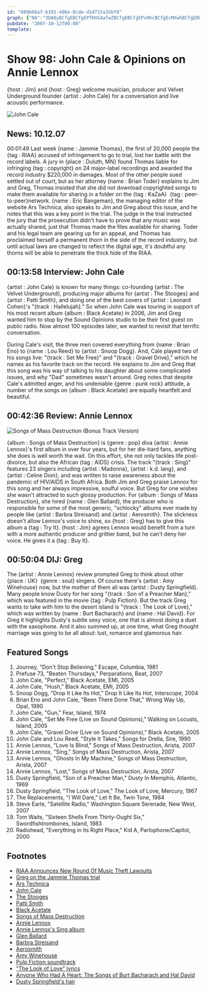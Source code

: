 ```yaml
---
id: "809b66af-b191-406e-8cde-d1d715a35bf8"
graph: {"NA":"3DA8yBCfgEBCfgEPfHVG4afwZBCfgEBCfgEPx9hcBCfgEcMXwhBCfgEDHhuDBAHQHBCfgEBCfgEDH8JtBCfgETDWinBCfgESMPQJBAHQHypZ0W","1Z0":"BEfujH23bCBEfujEGByiBEfujNOEZIBAZOZBEfuj9MGtlH23bCH23bCNOEZIEGByiNOEZIC14AaNOEZIBFrvLNOEZI6pJuMNOEZIBAZOZBGUlcBAZOZuXUE0BHm1Gdhnxe97qipX6cfd","2BG":"1p46QH23bCBFxuTH23bC1p46QJDObP1p46QLNFm6BFxuTJDObPBFxuTLNFm659mqtJDObPBpUXHqgOIv59mqte5U0k59mqthcaGI"}
pubdate: "2007-10-12T00:00"
template: 
---
```






# Show 98: John Cale & Opinions on Annie Lennox

{host : Jim} and {host : Greg} welcome musician, producer and Velvet Underground founder {artist : John Cale} for a conversation and live acoustic performance.

![John Cale](https://static.soundopinions.org/images/2016/john%20cale.jpg)



## News: 10.12.07

00:01:49 Last week {name : Jammie Thomas}, the first of 20,000 people the {tag : RIAA} accused of infringement to go to trial, lost her battle with the record labels. A jury in {place : Duluth, MN} found Thomas liable for infringing {tag : copyright} on 24 major-label recordings and awarded the record industry $220,000 in damages. Most of the other people sued settled out of court, but as her attorney {name : Brian Toder} explains to Jim and Greg, Thomas insisted that she did not download copyrighted songs to make them available for sharing in a folder on the {tag : KaZaA}  {tag : peer-to-peer}network. {name : Eric Bangeman}, the managing editor of the website Ars Technica, also speaks to Jim and Greg about this issue, and he notes that this was a key point in the trial. The judge in the trial instructed the jury that the prosecution didn't have to prove that any music was actually shared, just that Thomas made the files available for sharing. Toder and his legal team are gearing up for an appeal, and Thomas has proclaimed herself a permanent thorn in the side of the record industry, but until actual laws are changed to reflect the digital age, it's doubtful any thorns will be able to penetrate the thick hide of the RIAA.



## 00:13:58 Interview: John Cale

{artist : John Cale} is known for many things: co-founding {artist : The Velvet Underground}, producing major albums for {artist : The Stooges} and {artist : Patti Smith}, and doing one of the best covers of {artist : Leonard Cohen}'s "{track : Hallelujah}." So when John Cale was touring in support of his most recent album {album : Black Acetate} in 2006, Jim and Greg wanted him to stop by the Sound Opinions studio to be their first guest on public radio. Now almost 100 episodes later, we wanted to revisit that terrific conversation.

During Cale's visit, the three men covered everything from {name : Brian Eno} to {name : Lou Reed} to {artist : Snoop Dogg}. And, Cale played two of his songs live: "{track : Set Me Free}" and "{track : Gravel Drive}," which he names as his favorite track on the record. He explains to Jim and Greg that this song was his way of talking to his daughter about some complicated issues, and why "Dad" sometimes wasn't around. Greg notes that despite Cale's admitted anger, and his undeniable {genre : punk rock} attitude, a number of the songs on {album : Black Acetate} are equally heartfelt and beautiful.



## 00:42:36 Review: Annie Lennox

![Songs of Mass Destruction (Bonus Track Version)](https://static.soundopinions.org/assets/98/1Z00.jpg)

{album : Songs of Mass Destruction} is {genre : pop} diva {artist : Annie Lennox}'s first album in over four years, but for her die-hard fans, anything she does is well worth the wait. On this effort, she not only tackles life post-divorce, but also the African {tag : AIDS} crisis. The track "{track : Sing}" features 23 singers including {artist : Madonna}, {artist : k.d. lang}, and {artist : Celine Dion}, and was written to raise awareness about the pandemic of HIV/AIDS in South Africa. Both Jim and Greg praise Lennox for this song and her always impressive, soulful voice. But Greg for one wishes she wasn't attracted to such glossy production. For {album : Songs of Mass Destruction}, she hired {name : Glen Ballard}, the producer who is responsible for some of the most generic, "schlocky" albums ever made by people like {artist : Barbra Streisand} and {artist : Aerosmith}. The slickness doesn't allow Lennox's voice to shine, so {host : Greg} has to give this album a {tag : Try It}. {host : Jim} agrees Lennox would benefit from a turn with a more authentic producer and grittier band, but he can't deny her voice. He gives it a {tag : Buy It}.



## 00:50:04 DIJ: Greg

The {artist : Annie Lennox} review prompted Greg to think about other {place : UK}  {genre : soul} singers. Of course there's {artist : Amy Winehouse} now, but the mother of them all was {artist : Dusty Springfield}. Many people know Dusty for her song "{track : Son of a Preacher Man}," which was featured in the movie {tag : Pulp Fiction}. But the track Greg wants to take with him to the desert island is "{track : The Look of Love}," which was written by {name : Burt Bacharach} and {name : Hal David}. For Greg it highlights Dusty's subtle sexy voice, one that is almost doing a duet with the saxophone. And it also summed up, at one time, what Greg thought marriage was going to be all about: lust, romance and glamorous hair.



## Featured Songs

1. Journey, "Don't Stop Believing," Escape, Columbia, 1981
2. Prefuse 73, "Beaten Thursdays," Perparations, Beat, 2007
3. John Cale, "Perfect," Black Acetate, EMI, 2005
4. John Cale, "Hush," Black Acetate, EMI, 2005
5. Snoop Dogg, "Drop It Like Its Hot," Drop It Like Its Hot, Interscope, 2004
6. Brian Eno and John Cale, "Been There Done That," Wrong Way Up, Opal, 1990
7. John Cale, "Gun," Fear, Island, 1974
8. John Cale, "Set Me Free (Live on Sound Opinions)," Walking on Locusts, Island, 2005
9. John Cale, "Gravel Drive (Live on Sound Opinions)," Black Acetate, 2005
10. John Cale and Lou Reed, "Style It Takes," Songs for Drella, Sire, 1990
11. Annie Lennox, "Love Is Blind," Songs of Mass Destruction, Arista, 2007
12. Annie Lennox, "Sing," Songs of Mass Destruction, Arista, 2007
13. Annie Lennox, "Ghosts In My Machine," Songs of Mass Destruction, Arista, 2007
14. Annie Lennox, "Lost," Songs of Mass Destruction, Arista, 2007
15. Dusty Springfield, "Son of a Preacher Man," Dusty In Memphis, Atlantic, 1969
16. Dusty Springfield, "The Look of Love," The Look of Love, Mercury, 1967
17. The Replacements, "I Will Dare," Let It Be, Twin Tone, 1984
18. Steve Earle, "Satellite Radio," Washington Square Serenade, New West, 2007
19. Tom Waits, "Sixteen Shells From Thirty-Ought Six," Swordfishtrombones, Island, 1983
20. Radiohead, "Everything in its Right Place," Kid A, Parlophone/Capitol, 2000



## Footnotes

- [RIAA Announces New Round Of Music Theft Lawsuits](http://www.riaa.com/newsitem.php?news_year_filter=&resultpage=13&id=F7ED251F-6E08-52D9-A805-22662F5E4D4F)
- [Greg on the Jammie Thomas trial](http://leisureblogs.chicagotribune.com/turn_it_up/2007/10/music-fan-liabl.html)
- [Ars Technica](http://arstechnica.com/)
- [John Cale](http://www.john-cale.com/)
- [The Stooges](http://www.allmusic.com/cg/amg.dll?p=amg&sql=10:d9fuxq85ldhe~T2)
- [Patti Smith](http://www.allmusic.com/cg/amg.dll?p=amg&sql=10:w9foxqu5ldje~T2)
- [Black Acetate](http://www.metacritic.com/music/artists/calejohn/blackacetate?q=black%20acetate)
- [Songs of Mass Destruction](http://www.metacritic.com/music/artists/lennoxannie/songsofmassdestruction?q=annie%20lennox)
- [Annie Lennox](http://www.annielennox.com/)
- [Annie Lennox's Sing album](http://www.annielennoxsing.com/)
- [Glen Ballard](http://www.glenballard.com/)
- [Barbra Streisand](http://www.allmusic.com/cg/amg.dll?p=amg&sql=10:kpfwxqt5ldae)
- [Aerosmith](http://www.allmusic.com/cg/amg.dll?p=amg&sql=10:gxfixq9jld6e)
- [Amy Winehouse](http://www.amywinehouse.co.uk/)
- [Pulp Fiction soundtrack](http://www.imdb.com/title/tt0110912/soundtrack)
- ["The Look of Love" lyrics](http://www.lyricsfreak.com/d/dusty+springfield/the+look+of+love_20043896.html)
- [Anyone Who Had A Heart: The Songs of Burt Bacharach and Hal David](http://www.bacharachonline.com/bacharach_articles/discoveries.html)
- [Dusty Springfield's hair](http://www.girl-groups.com/dusty.jpg)